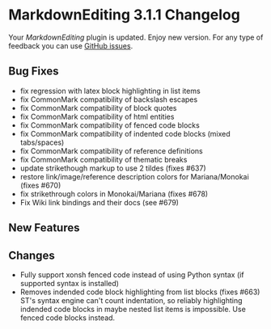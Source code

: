 # MarkdownEditing 3.1.1 Changelog

Your _MarkdownEditing_ plugin is updated. Enjoy new version. For any type of
feedback you can use [GitHub issues][issues].

## Bug Fixes

* fix regression with latex block highlighting in list items
* fix CommonMark compatibility of backslash escapes
* fix CommonMark compatibility of block quotes
* fix CommonMark compatibility of html entities
* fix CommonMark compatibility of fenced code blocks
* fix CommonMark compatibility of indented code blocks (mixed tabs/spaces)
* fix CommonMark compatibility of reference definitions
* fix CommonMark compatibility of thematic breaks
* update strikethough markup to use 2 tildes (fixes #637)
* restore link/image/reference description colors for Mariana/Monokai (fixes #670)
* fix strikethrough colors in Monokai/Mariana (fixes #678)
* Fix Wiki link bindings and their docs (see #679)

## New Features

## Changes

* Fully support xonsh fenced code instead of using Python syntax 
  (if supported syntax is installed)
* Removes indended code block highlighting from list blocks (fixes #663)
  ST's syntax engine can't count indentation, so reliably highlighting
  indended code blocks in maybe nested list items is impossible.
  Use fenced code blocks instead.

[issues]: https://github.com/SublimeText-Markdown/MarkdownEditing/issues
